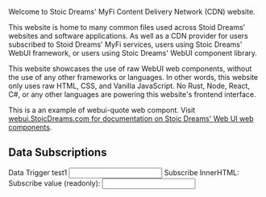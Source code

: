 <webui-data data-page-title="Stoic Dreams Content Delivery" data-page-subtitle=""></webui-data>

<webui-sideimage src="https://cdn.myfi.ws/v/Vecteezy/cartoon-style-cloud-storage-data-processing-message.svg">

Welcome to Stoic Dreams' MyFi Content Delivery Network (CDN) website.

This website is home to many common files used across Stoid Dreams' websites and software applications. As well as a CDN provider for users subscribed to Stoid Dreams' MyFi services, users using Stoic Dreams' WebUI framework, or users using Stoic Dreams' WebUI component library.

This website showcases the use of raw WebUI web components, without the use of any other frameworks or languages. In other words, this website only uses raw HTML, CSS, and Vanilla JavaScript. No Rust, Node, React, C#, or any other languages are powering this website's frontend interface.

</webui-sideimage>


<webui-page-segment>

</webui-page-segment>

<webui-quote theme="primary" cite="Erik Gassler">This is a an example of webui-quote web compont. Visit [webui.StoicDreams.com for documentation on Stoic Dreams' Web UI web components](https://webui.stoicdreams.com).</webui-quote>

## Data Subscriptions

<webui-page-segment class="elevation-10">

<webui-flex>
    <label for="test1" class="nowrap">Data Trigger test1</label>
    <input id="test1" type="text" data-trigger="test1" />
</webui-flex>

<webui-flex>
    <span>Subscribe InnerHTML:</span>
    <span data-subscribe="test1" data-set="innerHTML"></span>
</webui-flex>

<webui-flex gap="5">
    <label class="nowrap">Subscribe value (readonly):</label>
    <input type="text" readonly data-subscribe="test1" data-set="value"></textarea>
</webui-flex>

</webui-page-segment>

<webui-page-segment>

<webui-flex class="ma-10"></webui-flex>

<webui-fa icon="star" class=""></webui-fa>
<webui-fa icon="fish" class="fa-bounce"></webui-fa>
<webui-fa icon="user" class=""></webui-fa>

</webui-page-segment>

<webui-cards>

<webui-card name="Test" width="500" theme="tertiary" avatar="duotone star">

</webui-card>

</webui-cards>
